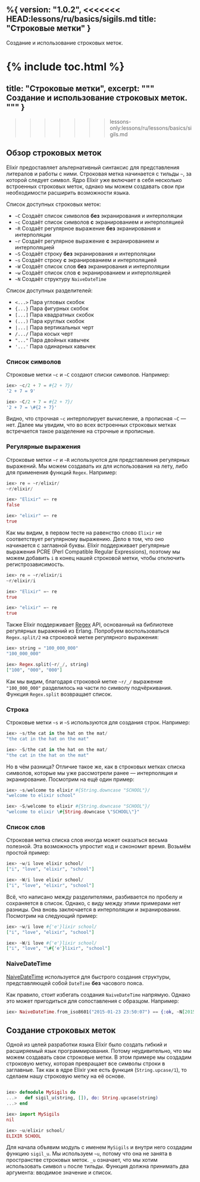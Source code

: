 %{
  version: "1.0.2",
<<<<<<< HEAD:lessons/ru/basics/sigils.md
  title: "Строковые метки"
}
---

Создание и использование строковых меток.

{% include toc.html %}
=======
  title: "Строковые метки",
  excerpt: """
  Создание и использование строковых меток.
  """
}
---
>>>>>>> lessons-only:lessons/ru/lessons/basics/sigils.md

## Обзор строковых меток

Elixir предоставляет альтернативный синтаксис для представления литералов и работы с ними.
Строковая метка начинается с тильды `~`, за которой следует символ.
Ядро Elixir уже включает в себя несколько встроенных строковых меток, однако мы можем создавать свои при необходимости расширить возможности языка.

Список доступных строковых меток:

  - `~C` Создаёт список символов **без** экранирования и интерполяции
  - `~c` Создаёт список символов **с** экранированием и интерполяцией
  - `~R` Создаёт регулярное выражение **без** экранирования и интерполяции
  - `~r` Создаёт регулярное выражение **с** экранированием и интерполяцией
  - `~S` Создаёт строку **без** экранирования и интерполяции
  - `~s` Создаёт строку **с** экранированием и интерполяцией
  - `~W` Создаёт список слов  **без** экранирования и интерполяции
  - `~w` Создаёт список слов **с** экранированием и интерполяцией
  - `~N` Создаёт структуру `NaiveDateTime`

Список доступных разделителей:

  - `<...>` Пара угловых скобок
  - `{...}` Пара фигурных скобок
  - `[...]` Пара квадратных скобок
  - `(...)` Пара круглых скобок
  - `|...|` Пара вертикальных черт
  - `/.../` Пара косых черт
  - `"..."` Пара двойных кавычек
  - `'...'` Пара одинарных кавычек

### Список символов

Строковые метки `~c` и `~C` создают списки символов.
Например:

```elixir
iex> ~c/2 + 7 = #{2 + 7}/
'2 + 7 = 9'

iex> ~C/2 + 7 = #{2 + 7}/
'2 + 7 = \#{2 + 7}'
```

Видно, что строчная `~c` интерполирует вычисление, а прописная `~C` &mdash; нет.
Далее мы увидим, что во всех встроенных строковых метках встречается такое разделение на строчные и прописные.

### Регулярные выражения

Строковые метки `~r` и `~R` используются для представления регулярных выражений.
Мы можем создавать их для использования на лету, либо для применения функций `Regex`.
Например:

```elixir
iex> re = ~r/elixir/
~r/elixir/

iex> "Elixir" =~ re
false

iex> "elixir" =~ re
true
```

Как мы видим, в первом тесте на равенство слово `Elixir` не соответствует регулярному выражению.
Дело в том, что оно начинается с заглавной буквы.
Elixir поддерживает регулярные выражения PCRE (Perl Compatible Regular Expressions), поэтому мы можем добавить `i` в конец нашей строковой метки, чтобы отключить регистрозависимость.

```elixir
iex> re = ~r/elixir/i
~r/elixir/i

iex> "Elixir" =~ re
true

iex> "elixir" =~ re
true
```

Также Elixir поддерживает [Regex](https://hexdocs.pm/elixir/Regex.html) API, основанный на библиотеке регулярных выражений из Erlang.
Попробуем воспользоваться `Regex.split/2` на строковой метке регулярного выражения:

```elixir
iex> string = "100_000_000"
"100_000_000"

iex> Regex.split(~r/_/, string)
["100", "000", "000"]
```

Как мы видим, благодаря строковой метке `~r/_/` выражение `"100_000_000"` разделилось на части по символу подчёркивания.
Функция `Regex.split` возвращает список.

### Строка

Строковые метки `~s` и `~S` используются для создания строк.
Например:

```elixir
iex> ~s/the cat in the hat on the mat/
"the cat in the hat on the mat"

iex> ~S/the cat in the hat on the mat/
"the cat in the hat on the mat"
```

Но в чём разница? Отличие такое же, как в строковых метках списка символов,
которые мы уже рассмотрели ранее &mdash; интерполяция и экранирование.
Посмотрим на ещё один пример:

```elixir
iex> ~s/welcome to elixir #{String.downcase "SCHOOL"}/
"welcome to elixir school"

iex> ~S/welcome to elixir #{String.downcase "SCHOOL"}/
"welcome to elixir \#{String.downcase \"SCHOOL\"}"
```

### Список слов

Строковая метка списка слов иногда может оказаться весьма полезной.
Эта возможность упростит код и сэкономит время.
Возьмём простой пример:

```elixir
iex> ~w/i love elixir school/
["i", "love", "elixir", "school"]

iex> ~W/i love elixir school/
["i", "love", "elixir", "school"]
```

Всё, что написано между разделителями, разбивается по пробелу и сохраняется в список.
Однако, с виду между этими примерами нет разницы.
Она вновь заключается в интерполяции и экранировании.
Посмотрим на следующий пример:

```elixir
iex> ~w/i love #{'e'}lixir school/
["i", "love", "elixir", "school"]

iex> ~W/i love #{'e'}lixir school/
["i", "love", "\#{'e'}lixir", "school"]
```

### NaiveDateTime

[NaiveDateTime](https://hexdocs.pm/elixir/NaiveDateTime.html) используется для быстрого создания структуры, представляющей собой `DateTime` **без** часового пояса.

Как правило, стоит избегать создания `NaiveDateTime` напрямую.
Однако это может пригодиться для сопоставления с образцом.
Например:

```elixir
iex> NaiveDateTime.from_iso8601("2015-01-23 23:50:07") == {:ok, ~N[2015-01-23 23:50:07]}
```

## Создание строковых меток

Одной из целей разработки языка Elixir было создать гибкий и расширяемый язык программирования.
Потому неудивительно, что мы можем создавать свои строковые метки.
В этом примере мы создадим строковую метку, которая превращает все символы строки в заглавные.
Так как в ядре Elixir уже есть функция (`String.upcase/1`), то сделаем нашу строковую метку на её основе.

```elixir

iex> defmodule MySigils do
...>   def sigil_u(string, []), do: String.upcase(string)
...> end

iex> import MySigils
nil

iex> ~u/elixir school/
ELIXIR SCHOOL
```

Для начала объявим модуль с именем `MySigils` и внутри него создадим функцию `sigil_u`.
Мы используем `~u`, потому что она не занята в пространстве строковых меток.
`_u` означает, что мы хотим использовать символ `u` после тильды.
Функция должна принимать два аргумента: вводимое значение и список.
